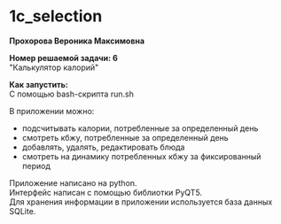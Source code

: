 # 1c_selection

**Прохорова Вероника Максимовна**

**Номер решаемой задачи: 6**  
"Калькулятор калорий"

**Как запустить:**  
С помощью bash-скрипта run.sh

В приложении можно:
- подсчитывать калории, потребленные за определенный день
- смотреть кбжу, потребленные за определенный день
- добавлять, удалять, редактировать блюда
- смотреть на динамику потребленных кбжу за фиксированный период

Приложение написано на python.  
Интерфейс написан с помощью библиотки PyQT5.  
Для хранения информации в приложении используется база данных SQLite.